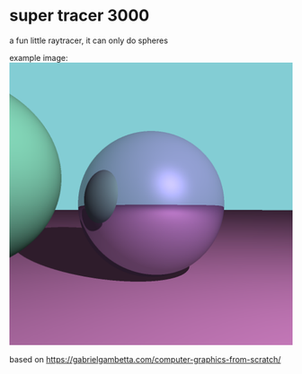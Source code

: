 # super tracer 3000

a fun little raytracer, it can only do spheres

example image:
![raytraced image of a reflective sphere on a large plane, it is next to another sphere, that is closer to the camera](example.png)

based on <https://gabrielgambetta.com/computer-graphics-from-scratch/>
